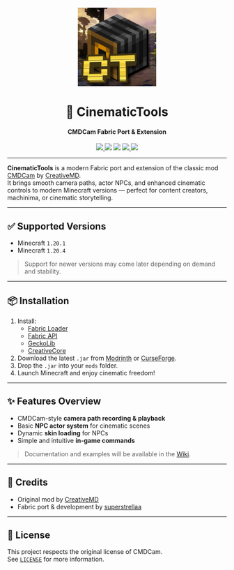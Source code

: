 <p align="center">
  <img src="docs/icon.png" alt="CinematicTools Icon" width="180" />
</p>

<h1 align="center">🎥 CinematicTools</h1>
<h4 align="center">CMDCam Fabric Port & Extension</h4>

<p align="center">
  <a href="https://github.com/superstrellaa/CinematicTools/releases">
    <img src="https://img.shields.io/github/v/release/superstrellaa/CinematicTools?style=flat-square" />
  </a>
  <img src="https://img.shields.io/badge/Minecraft-1.20.1%20%7C%201.20.4-blue?style=flat-square" />
  <img src="https://img.shields.io/badge/Loader-Fabric-blueviolet?style=flat-square" />
  <a href="https://github.com/superstrellaa/CinematicTools/issues">
    <img src="https://img.shields.io/github/issues/superstrellaa/CinematicTools?style=flat-square" />
  </a>
  <img src="https://img.shields.io/github/license/superstrellaa/CinematicTools?style=flat-square" />
</p>

---

**CinematicTools** is a modern Fabric port and extension of the classic mod [CMDCam](https://www.curseforge.com/minecraft/mc-mods/cmdcam) by [CreativeMD](https://github.com/CreativeMD).  
It brings smooth camera paths, actor NPCs, and enhanced cinematic controls to modern Minecraft versions — perfect for content creators, machinima, or cinematic storytelling.

---

## ✅ Supported Versions

- Minecraft `1.20.1`
- Minecraft `1.20.4`

> Support for newer versions may come later depending on demand and stability.

---

## 📦 Installation

1. Install:
   - [Fabric Loader](https://fabricmc.net/use/)
   - [Fabric API](https://modrinth.com/mod/fabric-api)
   - [GeckoLib](https://modrinth.com/mod/geckolib)
   - [CreativeCore](https://modrinth.com/mod/creativecore)
2. Download the latest `.jar` from [Modrinth](https://modrinth.com/mod/cinematictools) or [CurseForge](https://curseforge.com/minecraft/mc-mods/cinematictools).
3. Drop the `.jar` into your `mods` folder.
4. Launch Minecraft and enjoy cinematic freedom!

---

## ✨ Features Overview

- CMDCam-style **camera path recording & playback**
- Basic **NPC actor system** for cinematic scenes
- Dynamic **skin loading** for NPCs
- Simple and intuitive **in-game commands**

> Documentation and examples will be available in the [Wiki](https://github.com/superstrellaa/CinematicTools/wiki).

---

## 🙌 Credits

- Original mod by [CreativeMD](https://github.com/CreativeMD)
- Fabric port & development by [superstrellaa](https://superstrellaa.is-a.dev)

---

## 📜 License

This project respects the original license of CMDCam.  
See [`LICENSE`](LICENSE) for more information.